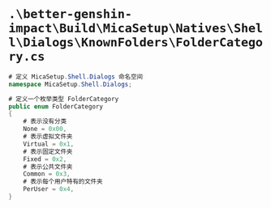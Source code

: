 # `.\better-genshin-impact\Build\MicaSetup\Natives\Shell\Dialogs\KnownFolders\FolderCategory.cs`

```cs
# 定义 MicaSetup.Shell.Dialogs 命名空间
namespace MicaSetup.Shell.Dialogs;

# 定义一个枚举类型 FolderCategory
public enum FolderCategory
{
    # 表示没有分类
    None = 0x00,
    # 表示虚拟文件夹
    Virtual = 0x1,
    # 表示固定文件夹
    Fixed = 0x2,
    # 表示公共文件夹
    Common = 0x3,
    # 表示每个用户特有的文件夹
    PerUser = 0x4,
}
```
